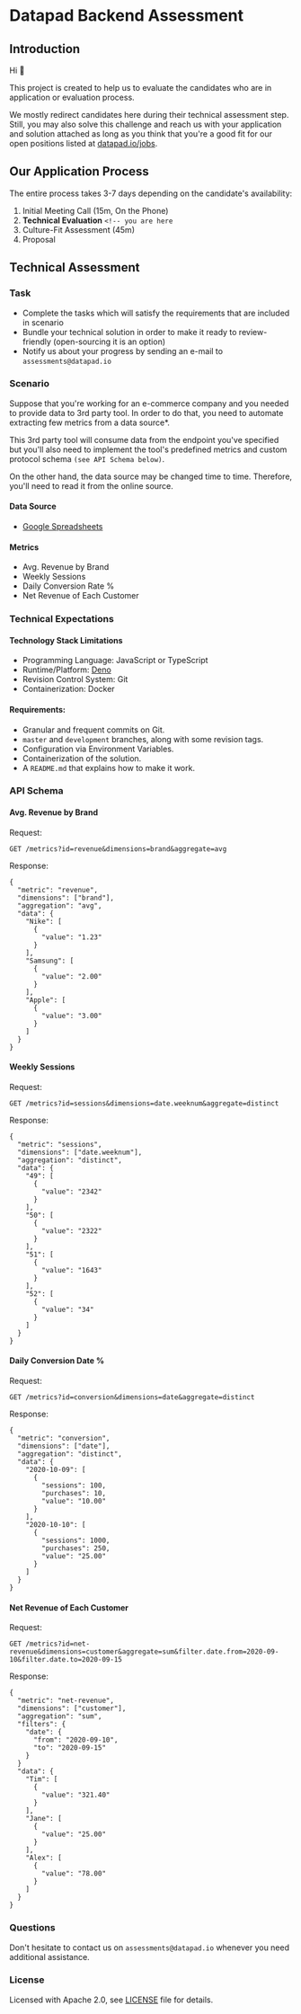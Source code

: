 # Datapad Backend Assessment


## Introduction

Hi 👋

This project is created to help us to evaluate the candidates who are in application or evaluation process.

We mostly redirect candidates here during their technical assessment step. Still, you may also solve this
challenge and reach us with your application and solution attached as long as you think that you're a good
fit for our open positions listed at [datapad.io/jobs](https://datapad.io/jobs).


## Our Application Process

The entire process takes 3-7 days depending on the candidate's availability:

1. Initial Meeting Call (15m, On the Phone)
2. **Technical Evaluation** `<!-- you are here`
3. Culture-Fit Assessment (45m)
4. Proposal


## Technical Assessment

### Task

- Complete the tasks which will satisfy the requirements that are included in scenario
- Bundle your technical solution in order to make it ready to review-friendly (open-sourcing it is an option)
- Notify us about your progress by sending an e-mail to `assessments@datapad.io`


### Scenario

Suppose that you're working for an e-commerce company and you needed to provide data to 3rd party tool. In
order to do that, you need to automate extracting few metrics from a data source*.

This 3rd party tool will consume data from the endpoint you've specified but you'll also need to implement
the tool's predefined metrics and custom protocol schema `(see API Schema below)`.

On the other hand, the data source may be changed time to time. Therefore, you'll need to read it from the
online source.


#### Data Source

- [Google Spreadsheets](https://docs.google.com/spreadsheets/d/1frVzuJCImzpP-zEhSrzuQGV0rUp3mFxV5OfG0z1UZYg/edit?usp=sharing)


#### Metrics

- Avg. Revenue by Brand
- Weekly Sessions
- Daily Conversion Rate % 
- Net Revenue of Each Customer


### Technical Expectations

#### Technology Stack Limitations

- Programming Language: JavaScript or TypeScript
- Runtime/Platform: [Deno](https://deno.land/)
- Revision Control System: Git
- Containerization: Docker


#### Requirements:

- Granular and frequent commits on Git.
- `master` and `development` branches, along with some revision tags.
- Configuration via Environment Variables.
- Containerization of the solution.
- A `README.md` that explains how to make it work.


### API Schema

#### Avg. Revenue by Brand

Request:

```http
GET /metrics?id=revenue&dimensions=brand&aggregate=avg
```

Response:

```http
{
  "metric": "revenue",
  "dimensions": ["brand"],
  "aggregation": "avg",
  "data": {
    "Nike": [
      {
        "value": "1.23"
      }
    ],
    "Samsung": [
      {
        "value": "2.00"
      }
    ],
    "Apple": [
      {
        "value": "3.00"
      }
    ]
  }
}
```

#### Weekly Sessions

Request:

```http
GET /metrics?id=sessions&dimensions=date.weeknum&aggregate=distinct
```

Response:

```http
{
  "metric": "sessions",
  "dimensions": ["date.weeknum"],
  "aggregation": "distinct",
  "data": {
    "49": [
      {
        "value": "2342"
      }
    ],
    "50": [
      {
        "value": "2322"
      }
    ],
    "51": [
      {
        "value": "1643"
      }
    ],
    "52": [
      {
        "value": "34"
      }
    ]
  }
}
```

#### Daily Conversion Date %

Request:

```http
GET /metrics?id=conversion&dimensions=date&aggregate=distinct
```

Response:

```http
{
  "metric": "conversion",
  "dimensions": ["date"],
  "aggregation": "distinct",
  "data": {
    "2020-10-09": [
      {
        "sessions": 100,
        "purchases": 10,
        "value": "10.00"
      }
    ],
    "2020-10-10": [
      {
        "sessions": 1000,
        "purchases": 250,
        "value": "25.00"
      }
    ]
  }
}
```

#### Net Revenue of Each Customer

Request:

```http
GET /metrics?id=net-revenue&dimensions=customer&aggregate=sum&filter.date.from=2020-09-10&filter.date.to=2020-09-15
```

Response:

```http
{
  "metric": "net-revenue",
  "dimensions": ["customer"],
  "aggregation": "sum",
  "filters": {
    "date": {
      "from": "2020-09-10",
      "to": "2020-09-15"
    }
  }
  "data": {
    "Tim": [
      {
        "value": "321.40"
      }
    ],
    "Jane": [
      {
        "value": "25.00"
      }
    ],
    "Alex": [
      {
        "value": "78.00"
      }
    ]
  }
}
```


### Questions

Don't hesitate to contact us on `assessments@datapad.io` whenever you need additional assistance.

### License

Licensed with Apache 2.0, see [LICENSE](LICENSE) file for details.
